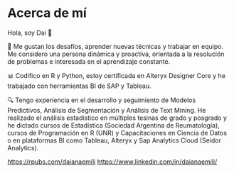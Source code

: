 # Acerca de mí

Hola, soy Dai 🙋

💬 Me gustan los desafíos, aprender nuevas técnicas y trabajar en equipo. Me considero una persona dinámica y proactiva, orientada a la resolución de problemas e interesada en el aprendizaje constante.

📊 Codifico en R y Python, estoy certificada en Alteryx Designer Core y he trabajado con herramientas BI de SAP y Tableau.

🔍 Tengo experiencia en el desarrollo y seguimiento de Modelos Predictivos, Análisis de Segmentación y Análisis de Text Mining. He realizado el análisis estadístico en múltiples tesinas de grado y posgrado y he dictado cursos de Estadística (Sociedad Argentina de Reumatología), cursos de Programación en R (UNR) y Capacitaciones en Ciencia de Datos o en plataformas BI como Tableau, Alteryx y Sap Analytics Cloud (Seidor Analytics).

https://rpubs.com/daianaemili
https://www.linkedin.com/in/daianaemili/
